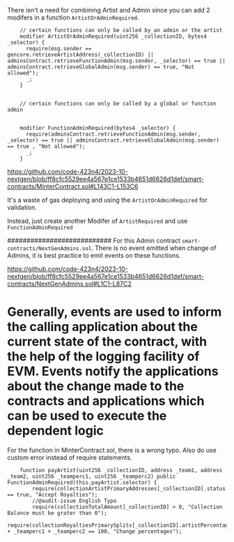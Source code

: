 There isn't a need for combining Artist and Admin since you can add 2 modifers in a function `ArtistOrAdminRequired`. 
```
    // certain functions can only be called by an admin or the artist
    modifier ArtistOrAdminRequired(uint256 _collectionID, bytes4 _selector) {
      require(msg.sender == gencore.retrieveArtistAddress(_collectionID) || adminsContract.retrieveFunctionAdmin(msg.sender, _selector) == true || adminsContract.retrieveGlobalAdmin(msg.sender) == true, "Not allowed");
      _;
    }


    // certain functions can only be called by a global or function admin


    modifier FunctionAdminRequired(bytes4 _selector) {
      require(adminsContract.retrieveFunctionAdmin(msg.sender, _selector) == true || adminsContract.retrieveGlobalAdmin(msg.sender) == true , "Not allowed");
      _;
    }
```

https://github.com/code-423n4/2023-10-nextgen/blob/ff8cfc5529ee4a567e1ce1533b4651d6626d1def/smart-contracts/MinterContract.sol#L143C1-L153C6

It's a waste of gas deploying and using the `ArtistOrAdminRequired` for validation.

Instead, just create another Modifer of `ArtistRequired` and use `FunctionAdminRequired`



###########################
For this Admin contract `smart-contracts/NextGenAdmins.sol`. There is no event emitted when change of Admins, it is best practice to emit events on these functions.

https://github.com/code-423n4/2023-10-nextgen/blob/ff8cfc5529ee4a567e1ce1533b4651d6626d1def/smart-contracts/NextGenAdmins.sol#L1C1-L87C2

Generally, events are used to inform the calling application about the current state of the contract, with the help of the logging facility of EVM. Events notify the applications about the change made to the contracts and applications which can be used to execute the dependent logic
======================================================================

For the function in MinterContract.sol, there is a wrong typo. Also do use custom error instead of require statements.
```
    function payArtist(uint256 _collectionID, address _team1, address _team2, uint256 _teamperc1, uint256 _teamperc2) public FunctionAdminRequired(this.payArtist.selector) {
        require(collectionArtistPrimaryAddresses[_collectionID].status == true, "Accept Royalties");
        //@audit-issue English Typo
        require(collectionTotalAmount[_collectionID] > 0, "Collection Balance must be grater than 0");
        require(collectionRoyaltiesPrimarySplits[_collectionID].artistPercentage + _teamperc1 + _teamperc2 == 100, "Change percentages");
```